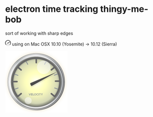 # electron time tracking thingy-me-bob

sort of working with sharp edges

![Alt text](./assets/images/osx/trayTemplate.png?raw=true "icon") using on Mac OSX 10.10 (Yosemite) -> 10.12 (Sierra)

![Alt text](./assets/images/osx/velocity.png?raw=true "Velocity Icon")
